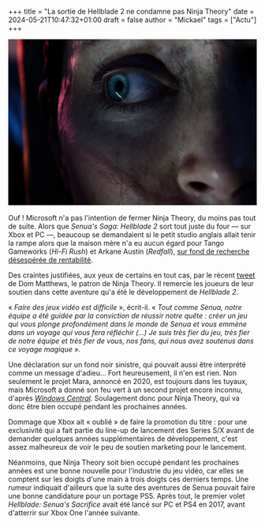 +++
title = "La sortie de Hellblade 2 ne condamne pas Ninja Theory"
date = 2024-05-21T10:47:32+01:00
draft = false
author = "Mickael"
tags = ["Actu"]
+++

![Senua's Saga: Hellblade 2](Senua.jpg "Angoisse pour Senua.")

Ouf ! Microsoft n'a pas l'intention de fermer Ninja Theory, du moins pas tout de suite. Alors que *Senua's Saga: Hellblade 2* sort tout juste du four — sur Xbox et PC —, beaucoup se demandaient si le petit studio anglais allait tenir la rampe alors que la maison mère n'a eu aucun égard pour Tango Gameworks (*Hi-Fi Rush*) et Arkane Austin (*Redfall*), [sur fond de recherche désespérée de rentabilité](https://nostick.fr/articles/2024/mai/1505-bonjour-tristesse-chez-xbox/).

Des craintes justifiées, aux yeux de certains en tout cas, par le récent [tweet](https://x.com/NinjaTheory/status/1792601275550302264) de Dom Matthews, le patron de Ninja Theory. Il remercie les joueurs de leur soutien dans cette aventure qu'a été le développement de *Hellblade 2*. 

« *Faire des jeux vidéo est difficile* », écrit-il. « *Tout comme Senua, notre équipe a été guidée par la conviction de réussir notre quête : créer un jeu qui vous plonge profondément dans le monde de Senua et vous emmène dans un voyage qui vous fera réfléchir (…) Je suis très fier du jeu, très fier de notre équipe et très fier de vous, nos fans, qui nous avez soutenus dans ce voyage magique* ».

Une déclaration sur un fond noir sinistre, qui pouvait aussi être interprété comme un message d'adieu… Fort heureusement, il n'en est rien. Non seulement le projet Mara, annoncé en 2020, est toujours dans les tuyaux, mais Microsoft a donné son feu vert à un second projet encore inconnu, d'après *[Windows Central](https://www.windowscentral.com/gaming/xbox/making-video-games-is-difficult-ninja-theory-studio-head-talks-at-the-fore-of-senuas-saga-hellblade-2s-xbox-and-pc-launch)*. Soulagement donc pour Ninja Theory, qui va donc être bien occupé pendant les prochaines années. 

Dommage que Xbox ait « oublié » de faire la promotion du titre : pour une exclusivité qui a fait partie du line-up de lancement des Series S/X avant de demander quelques années supplémentaires de développement, c'est assez malheureux de voir le peu de soutien marketing pour le lancement.

Néanmoins, que Ninja Theory soit bien occupé pendant les prochaines années est une bonne nouvelle pour l'industrie du jeu vidéo, car elles se comptent sur les doigts d'une main à trois doigts ces derniers temps. Une rumeur indiquait d'ailleurs que la suite des aventures de Senua pouvait faire une bonne candidature pour un portage PS5. Après tout, le premier volet *Hellblade: Senua's Sacrifice* avait été lancé sur PC et PS4 en 2017, avant d'atterrir sur Xbox One l'année suivante.

